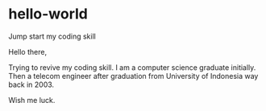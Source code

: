 # hello-world
Jump start my coding skill

Hello there,

Trying to revive my coding skill.
I am a computer science graduate initially. Then a telecom engineer after graduation from University of Indonesia way back in 2003.

Wish me luck.
